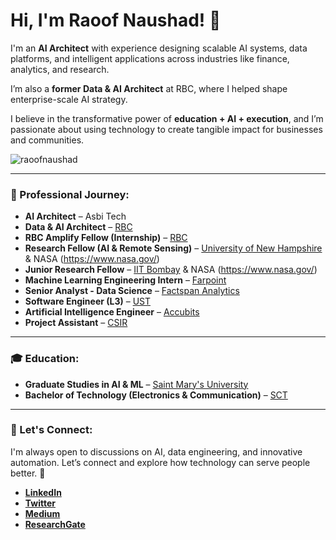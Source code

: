 # Hi, I'm Raoof Naushad! 👋

I'm an **AI Architect** with experience designing scalable AI systems, data platforms, and intelligent applications across industries like finance, analytics, and research.  

I’m also a **former Data & AI Architect** at RBC, where I helped shape enterprise-scale AI strategy.  

I believe in the transformative power of **education + AI + execution**, and I’m passionate about using technology to create tangible impact for businesses and communities.

<p align="left"> <img src="https://komarev.com/ghpvc/?username=raoofnaushad&label=Profile%20views&color=0e75b6&style=flat" alt="raoofnaushad" /> </p>

---

### 💼 Professional Journey:
- **AI Architect** – Asbi Tech
- **Data & AI Architect** – [RBC](https://www.rbc.com/)
- **RBC Amplify Fellow (Internship)** – [RBC](https://www.rbc.com/)
- **Research Fellow (AI & Remote Sensing)** – [University of New Hampshire](https://www.unh.edu/) & NASA (https://www.nasa.gov/)
- **Junior Research Fellow** – [IIT Bombay](https://www.iitb.ac.in/) & NASA (https://www.nasa.gov/)
- **Machine Learning Engineering Intern** – [Farpoint](https://www.farpointhq.com/)
- **Senior Analyst - Data Science** – [Factspan Analytics](https://www.factspan.com/)
- **Software Engineer (L3)** – [UST](https://www.ust.com/)
- **Artificial Intelligence Engineer** – [Accubits](https://accubits.com/)
- **Project Assistant** – [CSIR](https://www.niist.res.in/english/)

---

### 🎓 Education:
- **Graduate Studies in AI & ML** – [Saint Mary's University](https://www.smu.ca/)
- **Bachelor of Technology (Electronics & Communication)** – [SCT](https://www.sctce.ac.in/)

---

### 📢 Let's Connect:
I'm always open to discussions on AI, data engineering, and innovative automation. Let’s connect and explore how technology can serve people better. 🚀

- **[LinkedIn](https://www.linkedin.com/in/raoof-naushad-378432106/)**
- **[Twitter](https://twitter.com/raoof_naushad)**
- **[Medium](https://medium.com/@raoofnaushad7)**
- **[ResearchGate](https://www.researchgate.net/profile/Raoof-Naus)**
